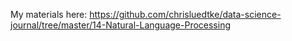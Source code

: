 My materials here:
https://github.com/chrisluedtke/data-science-journal/tree/master/14-Natural-Language-Processing